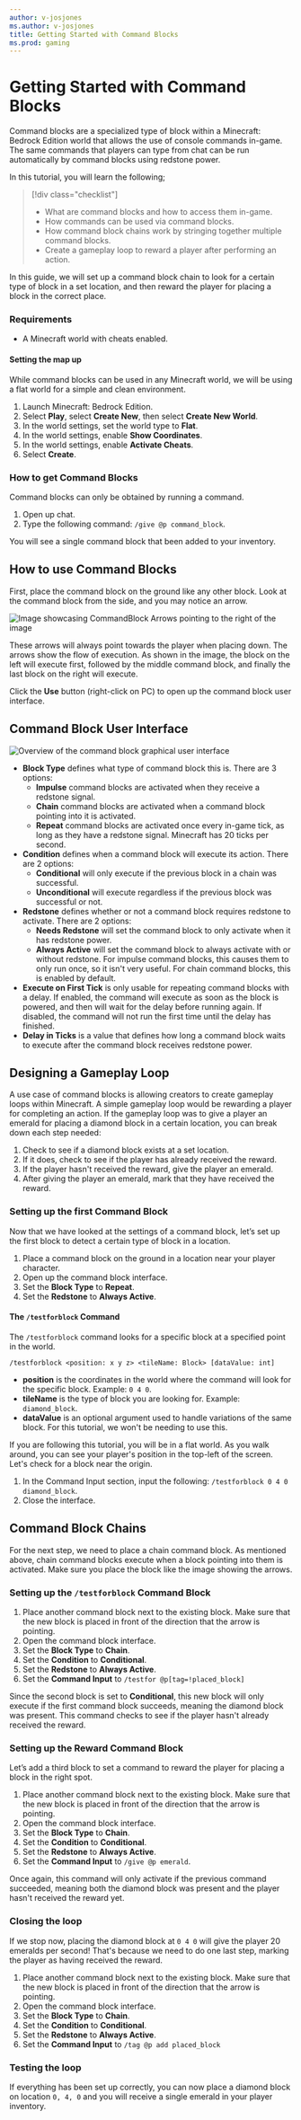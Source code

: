 ```yaml
---
author: v-josjones
ms.author: v-josjones
title: Getting Started with Command Blocks
ms.prod: gaming
---
```

# Getting Started with Command Blocks

Command blocks are a specialized type of block within a Minecraft: Bedrock Edition world that allows the use of console commands in-game. The same commands that players can type from chat can be run automatically by command blocks using redstone power.

In this tutorial, you will learn the following;

> [!div class="checklist"]
>
> - What are command blocks and how to access them in-game.
> - How commands can be used via command blocks.
> - How command block chains work by stringing together multiple command blocks.
> - Create a gameplay loop to reward a player after performing an action.

In this guide, we will set up a command block chain to look for a certain type of block in a set location, and then reward the player for placing a block in the correct place.

### Requirements

- A Minecraft world with cheats enabled.

#### Setting the map up

While command blocks can be used in any Minecraft world, we will be using a flat world for a simple and clean environment.

1. Launch Minecraft: Bedrock Edition.
1. Select **Play**, select **Create New**, then select **Create New World**.
1. In the world settings, set the world type to **Flat**.
1. In the world settings, enable **Show Coordinates**.
1. In the world settings, enable **Activate Cheats**.
1. Select **Create**.

### How to get Command Blocks

Command blocks can only be obtained by running a command.

1. Open up chat.
1. Type the following command: `/give @p command_block`.

You will see a single command block that been added to your inventory.

## How to use Command Blocks

First, place the command block on the ground like any other block. Look at the command block from the side, and you may notice an arrow.

![Image showcasing CommandBlock Arrows pointing to the right of the image](Media/CommandBlocks/commandblockarrows.png)

These arrows will always point towards the player when placing down. The arrows show the flow of execution. As shown in the image, the block on the left will execute first, followed by the middle command block, and finally the last block on the right will execute.

Click the **Use** button (right-click on PC) to open up the command block user interface.

## Command Block User Interface

![Overview of the command block graphical user interface](Media/CommandBlocks/commandblockgui.png)

- **Block Type** defines what type of command block this is. There are 3 options:
    - **Impulse** command blocks are activated when they receive a redstone signal.
    - **Chain** command blocks are activated when a command block pointing into it is activated.
    - **Repeat** command blocks are activated once every in-game tick, as long as they have a redstone signal. Minecraft has 20 ticks per second.
-   **Condition** defines when a command block will execute its action. There are 2 options:
    - **Conditional** will only execute if the previous block in a chain was successful.
    - **Unconditional** will execute regardless if the previous block was successful or not.
- **Redstone** defines whether or not a command block requires redstone to activate. There are 2 options:
    - **Needs Redstone** will set the command block to only activate when it has redstone power.
    - **Always Active** will set the command block to always activate with or without redstone. For impulse command blocks, this causes them to only run once, so it isn't very useful. For chain command blocks, this is enabled by default.
- **Execute on First Tick** is only usable for repeating command blocks with a delay. If enabled, the command will execute as soon as the block is powered, and then will wait for the delay before running again. If disabled, the command will not run the first time until the delay has finished.
- **Delay in Ticks** is a value that defines how long a command block waits to execute after the command block receives redstone power.

## Designing a Gameplay Loop

A use case of command blocks is allowing creators to create gameplay loops within Minecraft. A simple gameplay loop would be rewarding a player for completing an action. If the gameplay loop was to give a player an emerald for placing a diamond block in a certain location, you can break down each step needed:

1. Check to see if a diamond block exists at a set location.
1. If it does, check to see if the player has already received the reward.
1. If the player hasn't received the reward, give the player an emerald.
1. After giving the player an emerald, mark that they have received the reward.

### Setting up the first Command Block

Now that we have looked at the settings of a command block, let’s set up the first block to detect a certain type of block in a location.

1. Place a command block on the ground in a location near your player character.
1. Open up the command block interface.
1. Set the **Block Type** to **Repeat**.
1. Set the **Redstone** to **Always Active**.

#### The `/testforblock` Command

The `/testforblock` command looks for a specific block at a specified point in the world.

`/testforblock <position: x y z> <tileName: Block> [dataValue: int]`

- **position** is the coordinates in the world where the command will look for the specific block. Example: `0 4 0`.
- **tileName** is the type of block you are looking for. Example: `diamond_block`.
- **dataValue** is an optional argument used to handle variations of the same block. For this tutorial, we won't be needing to use this.

If you are following this tutorial, you will be in a flat world. As you walk around, you can see your player's position in the top-left of the screen. Let's check for a block near the origin.

1. In the Command Input section, input the following: `/testforblock 0 4 0 diamond_block`.
1. Close the interface.

## Command Block Chains

For the next step, we need to place a chain command block. As mentioned above, chain command blocks execute when a block pointing into them is activated. Make sure you place the block like the image showing the arrows.

### Setting up the `/testforblock` Command Block

1. Place another command block next to the existing block. Make sure that the new block is placed in front of the direction that the arrow is pointing.
1. Open the command block interface.
1. Set the **Block Type** to **Chain**.
1. Set the **Condition** to **Conditional**.
1. Set the **Redstone** to **Always Active**.
1. Set the **Command Input** to  `/testfor @p[tag=!placed_block]`

Since the second block is set to **Conditional**, this new block will only execute if the first command block succeeds, meaning the diamond block was present. This command checks to see if the player hasn't already received the reward.

### Setting up the Reward Command Block

Let’s add a third block to set a command to reward the player for placing a block in the right spot.

1. Place another command block next to the existing block. Make sure that the new block is placed in front of the direction that the arrow is pointing.
1. Open the command block interface.
1. Set the **Block Type** to **Chain**.
1. Set the **Condition** to **Conditional**.
1. Set the **Redstone** to **Always Active**.
1. Set the **Command Input** to `/give @p emerald`.

Once again, this command will only activate if the previous command succeeded, meaning both the diamond block was present and the player hasn't received the reward yet.

### Closing the loop

If we stop now, placing the diamond block at `0 4 0` will give the player 20 emeralds per second! That's because we need to do one last step, marking the player as having received the reward.

1. Place another command block next to the existing block. Make sure that the new block is placed in front of the direction that the arrow is pointing.
1. Open the command block interface.
1. Set the **Block Type** to **Chain**.
1. Set the **Condition** to **Conditional**.
1. Set the **Redstone** to **Always Active**.
1. Set the **Command Input** to  `/tag @p add placed_block`

### Testing the loop

If everything has been set up correctly, you can now place a diamond block on location `0, 4, 0` and you will receive a single emerald in your player inventory.
